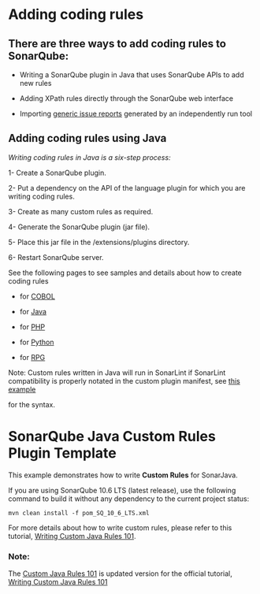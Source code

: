 Adding coding rules 
=======

## There are three ways to add coding rules to SonarQube:

- Writing a SonarQube plugin in Java that uses SonarQube APIs to add new rules 

- Adding XPath rules directly through the SonarQube web interface 

- Importing [generic issue reports](https://docs.sonarsource.com/sonarqube/latest/analyzing-source-code/importing-external-issues/generic-issue-import-format/) generated by an independently run tool 

## Adding coding rules using Java 

*Writing coding rules in Java is a six-step process:*

1- Create a SonarQube plugin. 

2- Put a dependency on the API of the language plugin for which you are writing coding rules. 

3- Create as many custom rules as required. 

4- Generate the SonarQube plugin (jar file). 

5- Place this jar file in the <sonarqubeHome>/extensions/plugins directory. 

6- Restart SonarQube server. 

See the following pages to see samples and details about how to create coding rules 

- for [COBOL](https://docs.sonarsource.com/sonarqube/latest/analyzing-source-code/languages/cobol/)

- for [Java](https://docs.sonarsource.com/sonarqube/latest/analyzing-source-code/languages/java/)

- for [PHP](https://docs.sonarsource.com/sonarqube/latest/analyzing-source-code/languages/php/)

- for [Python](https://docs.sonarsource.com/sonarqube/latest/analyzing-source-code/languages/python/)

- for [RPG](https://docs.sonarsource.com/sonarqube/latest/analyzing-source-code/languages/rpg/)

Note: Custom rules written in Java will run in SonarLint if SonarLint compatibility is properly notated in the custom plugin manifest, see [this example](https://github.com/MohmedAbdAllah/SonarQube-Java-Plugin/blob/main/pom.xml#L85) 

for the syntax. 

# SonarQube Java Custom Rules Plugin Template 

This example demonstrates how to write **Custom Rules** for SonarJava.

If you are using SonarQube 10.6 LTS (latest release), use the following command to build it without any dependency to the current project status:

```
mvn clean install -f pom_SQ_10_6_LTS.xml
```

For more details about how to write custom rules, please refer to this tutorial, [Writing Custom Java Rules 101](./CUSTOM_RULES_101.md).

### Note:
The [Custom Java Rules 101](./CUSTOM_RULES_101.md) is updated version for the official tutorial, [Writing Custom Java Rules 101](https://github.com/SonarSource/sonar-java/blob/master/docs/CUSTOM_RULES_101.md)
